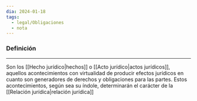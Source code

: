 ```yaml
---
dia: 2024-01-18
tags:
  - legal/Obligaciones
  - nota
---
```

### Definición
---
Son los [[Hecho jurídico|hechos]] o [[Acto jurídico|actos jurídicos]], aquellos acontecimientos con virtualidad de producir efectos jurídicos en cuanto son generadores de derechos y obligaciones para las partes. Estos acontecimientos, según sea su índole, determinarán el carácter de la [[Relación jurídica|relación jurídica]]